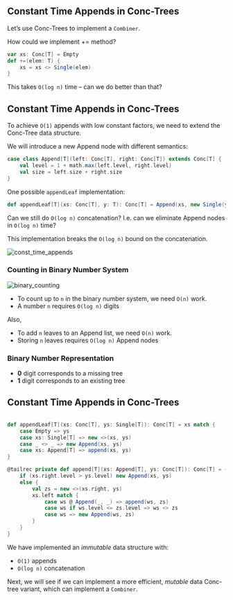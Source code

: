 ## Constant Time Appends in Conc-Trees

Let’s use Conc-Trees to implement a `Combiner`.

How could we implement += method?

```scala
var xs: Conc[T] = Empty
def +=(elem: T) {
    xs = xs <> Single(elem)
}
```
This takes `O(log n)` time – can we do better than that?

## Constant Time Appends in Conc-Trees

To achieve `O(1)` appends with low constant factors, we need to extend the Conc-Tree data structure.

We will introduce a new Append node with different semantics:

```scala
case class Append[T](left: Conc[T], right: Conc[T]) extends Conc[T] {
    val level = 1 + math.max(left.level, right.level)
    val size = left.size + right.size
}
```

One possible `appendLeaf` implementation:

```scala
def appendLeaf[T](xs: Conc[T], y: T): Conc[T] = Append(xs, new Single(y))
```
Can we still do `O(log n)` concatenation? I.e. can we eliminate Append nodes in `O(log n)` time?

This implementation breaks the `O(log n)` bound on the concatenation.

![const_time_appends](https://github.com/rohitvg/scala-parallel-programming-3/blob/master/resources/images/const_time_appends.png)

### Counting in Binary Number System

![binary_counting](https://github.com/rohitvg/scala-parallel-programming-3/blob/master/resources/images/binary_counting.png)

* To count up to `n` in the binary number system, we need `O(n)` work.
* A number `n` requires `O(log n)` digits

Also,

* To add `n` leaves to an Append list, we need `O(n)` work.
* Storing `n` leaves requires `O(log n)` Append nodes

### Binary Number Representation

* **0** digit corresponds to a missing tree
* **1** digit corresponds to an existing tree

## Constant Time Appends in Conc-Trees

```scala

def appendLeaf[T](xs: Conc[T], ys: Single[T]): Conc[T] = xs match {
    case Empty => ys
    case xs: Single[T] => new <>(xs, ys)
    case _ <> _ => new Append(xs, ys)
    case xs: Append[T] => append(xs, ys)
}

@tailrec private def append[T](xs: Append[T], ys: Conc[T]): Conc[T] = {
    if (xs.right.level > ys.level) new Append(xs, ys)
    else {
        val zs = new <>(xs.right, ys)
        xs.left match {
            case ws @ Append(_, _) => append(ws, zs)
            case ws if ws.level <= zs.level => ws <> zs
            case ws => new Append(ws, zs)
        }
    }
}
```

We have implemented an _immutable_ data structure with:

* `O(1)` appends
* `O(log n)` concatenation

Next, we will see if we can implement a more efficient, _mutable_ data Conc-tree variant, which can implement a `Combiner`.